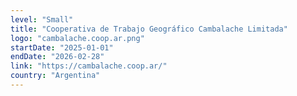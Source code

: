 ```yaml
---
level: "Small"
title: "Cooperativa de Trabajo Geográfico Cambalache Limitada"
logo: "cambalache.coop.ar.png"
startDate: "2025-01-01"
endDate: "2026-02-28"
link: "https://cambalache.coop.ar/"
country: "Argentina"
---
```

